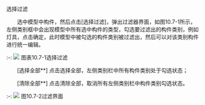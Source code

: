 选择过滤
<br/>

&emsp;&emsp;选中模型中构件，然后点击\[选择过滤\]，弹出过滤器界面，如图10.7\-1所示，左侧类别框中会出现模型中所有选中构件的类型，勾选要过滤出的构件类别，例如灯具，点击确定，此时模型中被勾选的构件类别被过滤出，然后可以对该类别构件进行统一编辑。

:-: ![](images/553.png)
图表10.7\-1选择过滤

&emsp;&emsp;[选择全部**\] 点击选择全部，左侧类别栏中所有构件类别处于勾选状态；

&emsp;&emsp;[清除全部**\] 点击清除全部，取消所有左侧类别栏中构件类别勾选状态。


:-: ![](images/554.png)
图10.7\-2过滤界面